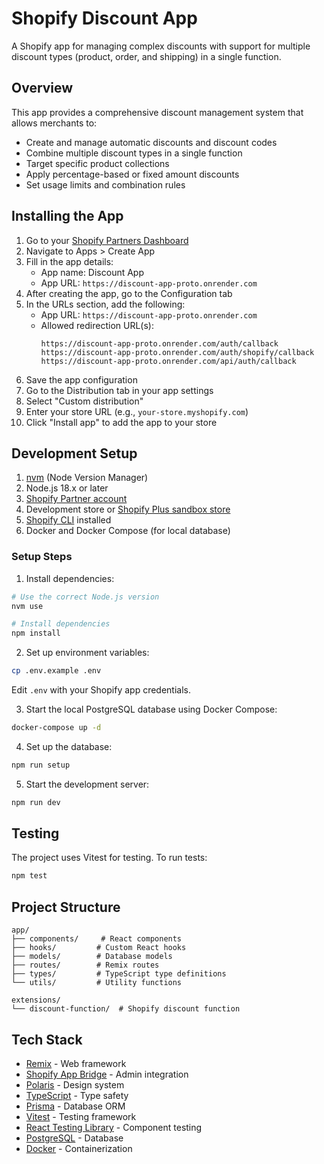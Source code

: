 # Shopify Discount App

A Shopify app for managing complex discounts with support for multiple discount types (product, order, and shipping) in a single function.

## Overview

This app provides a comprehensive discount management system that allows merchants to:

- Create and manage automatic discounts and discount codes
- Combine multiple discount types in a single function
- Target specific product collections
- Apply percentage-based or fixed amount discounts
- Set usage limits and combination rules

## Installing the App

1. Go to your [Shopify Partners Dashboard](https://partners.shopify.com)
2. Navigate to Apps > Create App
3. Fill in the app details:
   - App name: Discount App
   - App URL: `https://discount-app-proto.onrender.com`
4. After creating the app, go to the Configuration tab
5. In the URLs section, add the following:
   - App URL: `https://discount-app-proto.onrender.com`
   - Allowed redirection URL(s):
     ```
     https://discount-app-proto.onrender.com/auth/callback
     https://discount-app-proto.onrender.com/auth/shopify/callback
     https://discount-app-proto.onrender.com/api/auth/callback
     ```
6. Save the app configuration
7. Go to the Distribution tab in your app settings
8. Select "Custom distribution"
9. Enter your store URL (e.g., `your-store.myshopify.com`)
10. Click "Install app" to add the app to your store

## Development Setup

1. [nvm](https://github.com/nvm-sh/nvm) (Node Version Manager)
2. Node.js 18.x or later
3. [Shopify Partner account](https://partners.shopify.com/signup)
4. Development store or [Shopify Plus sandbox store](https://help.shopify.com/en/partners/dashboard/managing-stores/plus-sandbox-store)
5. [Shopify CLI](https://shopify.dev/docs/apps/tools/cli) installed
6. Docker and Docker Compose (for local database)

### Setup Steps

1. Install dependencies:

```bash
# Use the correct Node.js version
nvm use

# Install dependencies
npm install
```

2. Set up environment variables:

```bash
cp .env.example .env
```

Edit `.env` with your Shopify app credentials.

3. Start the local PostgreSQL database using Docker Compose:

```bash
docker-compose up -d
```

4. Set up the database:

```bash
npm run setup
```

5. Start the development server:

```bash
npm run dev
```

## Testing

The project uses Vitest for testing. To run tests:

```bash
npm test
```

## Project Structure

```
app/
├── components/     # React components
├── hooks/         # Custom React hooks
├── models/        # Database models
├── routes/        # Remix routes
├── types/         # TypeScript type definitions
└── utils/         # Utility functions

extensions/
└── discount-function/  # Shopify discount function
```

## Tech Stack

- [Remix](https://remix.run) - Web framework
- [Shopify App Bridge](https://shopify.dev/docs/apps/tools/app-bridge) - Admin integration
- [Polaris](https://polaris.shopify.com/) - Design system
- [TypeScript](https://www.typescriptlang.org/) - Type safety
- [Prisma](https://www.prisma.io/) - Database ORM
- [Vitest](https://vitest.dev/) - Testing framework
- [React Testing Library](https://testing-library.com/) - Component testing
- [PostgreSQL](https://www.postgresql.org/) - Database
- [Docker](https://www.docker.com/) - Containerization

